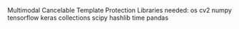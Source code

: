 Multimodal Cancelable Template Protection
Libraries needed:
os
cv2
numpy
tensorflow
keras
collections
scipy
hashlib
time
pandas
